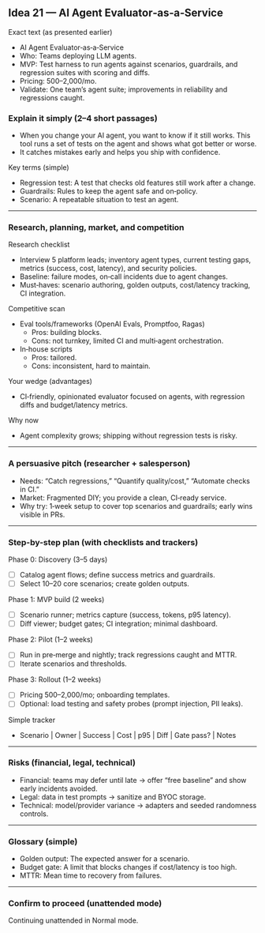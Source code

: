 ## Idea 21 — AI Agent Evaluator‑as‑a‑Service

Exact text (as presented earlier)

- AI Agent Evaluator‑as‑a‑Service
- Who: Teams deploying LLM agents.
- MVP: Test harness to run agents against scenarios, guardrails, and regression suites with scoring and diffs.
- Pricing: $500–$2,000/mo.
- Validate: One team’s agent suite; improvements in reliability and regressions caught.

### Explain it simply (2–4 short passages)

- When you change your AI agent, you want to know if it still works. This tool runs a set of tests on the agent and shows what got better or worse.
- It catches mistakes early and helps you ship with confidence.

Key terms (simple)

- Regression test: A test that checks old features still work after a change.
- Guardrails: Rules to keep the agent safe and on‑policy.
- Scenario: A repeatable situation to test an agent.

---

### Research, planning, market, and competition

Research checklist

- Interview 5 platform leads; inventory agent types, current testing gaps, metrics (success, cost, latency), and security policies.
- Baseline: failure modes, on‑call incidents due to agent changes.
- Must‑haves: scenario authoring, golden outputs, cost/latency tracking, CI integration.

Competitive scan

- Eval tools/frameworks (OpenAI Evals, Promptfoo, Ragas)
  - Pros: building blocks.
  - Cons: not turnkey, limited CI and multi‑agent orchestration.
- In‑house scripts
  - Pros: tailored.
  - Cons: inconsistent, hard to maintain.

Your wedge (advantages)

- CI‑friendly, opinionated evaluator focused on agents, with regression diffs and budget/latency metrics.

Why now

- Agent complexity grows; shipping without regression tests is risky.

---

### A persuasive pitch (researcher + salesperson)

- Needs: “Catch regressions,” “Quantify quality/cost,” “Automate checks in CI.”
- Market: Fragmented DIY; you provide a clean, CI‑ready service.
- Why try: 1‑week setup to cover top scenarios and guardrails; early wins visible in PRs.

---

### Step-by-step plan (with checklists and trackers)

Phase 0: Discovery (3–5 days)

- [ ] Catalog agent flows; define success metrics and guardrails.
- [ ] Select 10–20 core scenarios; create golden outputs.

Phase 1: MVP build (2 weeks)

- [ ] Scenario runner; metrics capture (success, tokens, p95 latency).
- [ ] Diff viewer; budget gates; CI integration; minimal dashboard.

Phase 2: Pilot (1–2 weeks)

- [ ] Run in pre‑merge and nightly; track regressions caught and MTTR.
- [ ] Iterate scenarios and thresholds.

Phase 3: Rollout (1–2 weeks)

- [ ] Pricing $500–$2,000/mo; onboarding templates.
- [ ] Optional: load testing and safety probes (prompt injection, PII leaks).

Simple tracker

- Scenario | Owner | Success | Cost | p95 | Diff | Gate pass? | Notes

---

### Risks (financial, legal, technical)

- Financial: teams may defer until late → offer “free baseline” and show early incidents avoided.
- Legal: data in test prompts → sanitize and BYOC storage.
- Technical: model/provider variance → adapters and seeded randomness controls.

---

### Glossary (simple)

- Golden output: The expected answer for a scenario.
- Budget gate: A limit that blocks changes if cost/latency is too high.
- MTTR: Mean time to recovery from failures.

---

### Confirm to proceed (unattended mode)

Continuing unattended in Normal mode.
